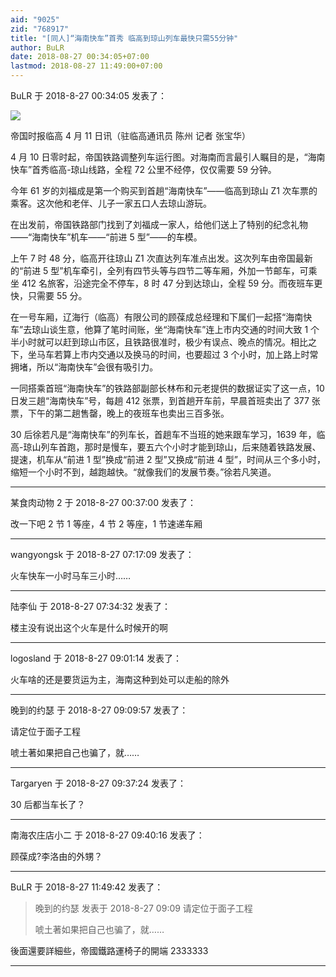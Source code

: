 ```yaml
---
aid: "9025"
zid: "768917"
title: "[同人]“海南快车”首秀 临高到琼山列车最快只需55分钟"
author: BuLR
date: 2018-08-27 00:34:05+07:00
lastmod: 2018-08-27 11:49:00+07:00
---
```


BuLR 于 2018-8-27 00:34:05 发表了：

![](https://pic3.zhimg.com/v2-4c471548e3bd6f0f107b18ffd3873235_1200x500.jpg)

帝国时报临高 4 月 11 日讯（驻临高通讯员 陈州 记者 张宝华）

4 月 10 日零时起，帝国铁路调整列车运行图。对海南而言最引人瞩目的是，“海南快车”首秀临高-琼山线路，全程 72 公里不经停，仅仅需要 59 分钟。

今年 61 岁的刘福成是第一个购买到首趟“海南快车”——临高到琼山 Z1 次车票的乘客。这次他和老伴、儿子一家五口人去琼山游玩。

在出发前，帝国铁路部门找到了刘福成一家人，给他们送上了特别的纪念礼物——“海南快车”机车——“前进 5 型”——的车模。

上午 7 时 48 分，临高开往琼山 Z1 次直达列车准点出发。这次列车由帝国最新的“前进 5 型”机车牵引，全列有四节头等与四节二等车厢，外加一节邮车，可乘坐 412 名旅客，沿途完全不停车，8 时 47 分到达琼山，全程 59 分。而夜班车更快，只需要 55 分。

在一号车厢，辽海行（临高）有限公司的顾葆成总经理和下属们一起搭“海南快车”去琼山谈生意，他算了笔时间账，坐“海南快车”连上市内交通的时间大致 1 个半小时就可以赶到琼山市区，且铁路很准时，极少有误点、晚点的情况。相比之下，坐马车若算上市内交通以及换马的时间，也要超过 3 个小时，加上路上时常拥堵，所以“海南快车”会很有吸引力。

一同搭乘首班“海南快车”的铁路部副部长林布和元老提供的数据证实了这一点，10 日发三趟“海南快车”号，每趟 412 张票，到首趟开车前，早晨首班卖出了 377 张票，下午的第二趟售罄，晚上的夜班车也卖出三百多张。

30 后徐若凡是“海南快车”的列车长，首趟车不当班的她来跟车学习，1639 年，临高-琼山列车首跑，那时是慢车，要五六个小时才能到琼山，后来随着铁路发展、提速，机车从“前进 1 型”换成“前进 2 型”又换成“前进 4 型”，时间从三个多小时，缩短一个小时不到，越跑越快。“就像我们的发展节奏。”徐若凡笑道。

---

某食肉动物 2 于 2018-8-27 00:37:00 发表了：

改一下吧 2 节 1 等座，4 节 2 等座，1 节速递车厢

---

wangyongsk 于 2018-8-27 07:17:09 发表了：

火车快车一小时马车三小时……

---

陆李仙 于 2018-8-27 07:34:32 发表了：

楼主没有说出这个火车是什么时候开的啊

---

logosland 于 2018-8-27 09:01:14 发表了：

火车啥的还是要货运为主，海南这种到处可以走船的除外

---

晚到的约瑟 于 2018-8-27 09:09:57 发表了：

请定位于面子工程

唬土著如果把自己也骗了，就……

---

Targaryen 于 2018-8-27 09:37:24 发表了：

30 后都当车长了？

---

南海农庄店小二 于 2018-8-27 09:40:16 发表了：

顾葆成?李洛由的外甥？

---

BuLR 于 2018-8-27 11:49:42 发表了：

> 晚到的约瑟 发表于 2018-8-27 09:09 请定位于面子工程
>
> 唬土著如果把自己也骗了，就……

後面還要詳細些，帝國鐵路運椅子的開端 2333333

---
